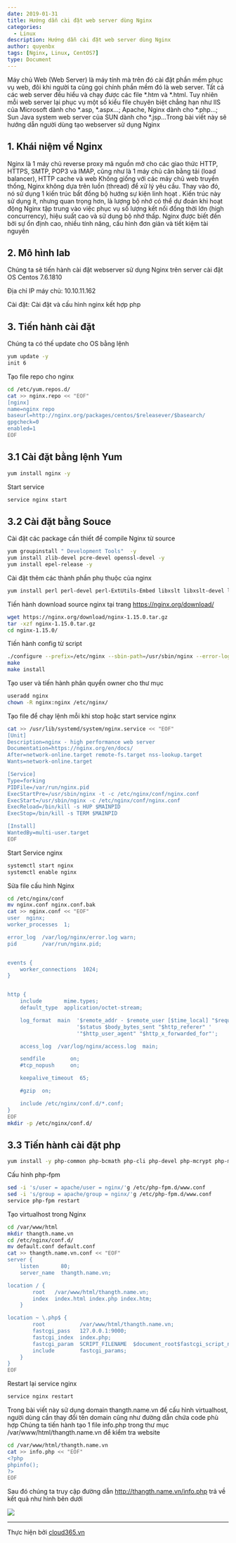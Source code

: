 ```yaml
---
date: 2019-01-31
title: Hướng dẫn cài đặt web server dùng Nginx
categories:
  - Linux
description: Hướng dẫn cài đặt web server dùng Nginx
author: quyenbx
tags: [Nginx, Linux, CentOS7]
type: Document
---
```


Máy chủ Web (Web Server) là máy tính mà trên đó cài đặt phần mềm phục vụ web, đôi khi người ta cũng gọi chính phần mềm đó là web server. Tất cả các web server đều hiểu và chạy được các file *.htm và *.html. Tuy nhiên mỗi web server lại phục vụ một số kiểu file chuyên biệt chẳng hạn như llS của Microsoft dành cho *.asp, *.aspx…; Apache, Nginx dành cho *.php…; Sun Java system web server của SUN dành cho *.jsp…Trong bài viết này sẽ hướng dẫn người dùng tạo webserver sử dụng Nginx

## 1. Khái niệm về Nginx
Nginx là 1 máy chủ reverse proxy mã nguồn mở cho các giao thức HTTP, HTTPS, SMTP, POP3 và IMAP, cũng như là 1 máy chủ cân bằng tải (load balancer), HTTP cache và web
Không giống với các máy chủ web truyền thống, Nginx không dựa trên luồn (thread) để xử lý yêu cầu. Thay vào đó, nó sử dụng 1 kiến trúc bất đồng bộ hướng sự kiện linh hoạt . Kiến trúc này sử dụng ít, nhưng quan trọng hơn, là lượng bộ nhớ có thể dự đoán khi hoạt động
Nginx tập trung vào việc phục vụ số lượng kết nối đồng thời lớn (high concurrency), hiệu suất cao và sử dụng bộ nhớ thấp. Nginx được biết đến bởi sự ổn định cao, nhiều tính năng, cấu hình đơn giản và tiết kiệm tài nguyên

## 2. Mô hình lab
Chúng ta sẽ tiến hành cài đặt webserver sử dụng Nginx trên server cài đặt OS Centos 7.6.1810

Địa chỉ IP máy chủ: 10.10.11.162

Cài đặt: Cài đặt và cấu hình nginx kết hợp php 

## 3. Tiến hành cài đặt
Chúng ta có thế update cho OS  bằng lệnh
```sh
yum update -y
init 6
```

Tạo file repo cho nginx
```sh
cd /etc/yum.repos.d/
cat >> nginx.repo << "EOF"
[nginx]
name=nginx repo
baseurl=http://nginx.org/packages/centos/$releasever/$basearch/
gpgcheck=0
enabled=1
EOF
```

## 3.1 Cài đặt bằng lệnh Yum
```sh
yum install nginx -y
```

Start service
```sh
service nginx start
```

## 3.2 Cài đặt bằng Souce
Cài đặt các package cần thiết để compile Nginx từ source
```sh
yum groupinstall " Development Tools"  -y
yum install zlib-devel pcre-devel openssl-devel -y
yum install epel-release -y
```

Cài đặt thêm các thành phần phụ thuộc của nginx
```sh
yum install perl perl-devel perl-ExtUtils-Embed libxslt libxslt-devel libxml2 libxml2-devel gd gd-devel GeoIP GeoIP-devel -y
```

Tiến hành download source nginx tại trang https://nginx.org/download/
```sh
wget https://nginx.org/download/nginx-1.15.0.tar.gz
tar -xzf nginx-1.15.0.tar.gz
cd nginx-1.15.0/
```

Tiến hành config từ script
```sh
./configure --prefix=/etc/nginx --sbin-path=/usr/sbin/nginx --error-log-path=/var/log/nginx/error.log --pid-path=/var/run/nginx.pid --lock-path=/var/run/nginx.lock --user=nginx --group=nginx
make
make install
```

Tạo user và tiến hành phân quyền owner cho thư mục
```sh
useradd nginx
chown -R nginx:nginx /etc/nginx/
```

Tạo file để chạy lệnh mỗi khi stop hoặc start service nginx
```sh
cat >> /usr/lib/systemd/system/nginx.service << "EOF"
[Unit]
Description=nginx - high performance web server
Documentation=https://nginx.org/en/docs/
After=network-online.target remote-fs.target nss-lookup.target
Wants=network-online.target

[Service]
Type=forking
PIDFile=/var/run/nginx.pid
ExecStartPre=/usr/sbin/nginx -t -c /etc/nginx/conf/nginx.conf
ExecStart=/usr/sbin/nginx -c /etc/nginx/conf/nginx.conf
ExecReload=/bin/kill -s HUP $MAINPID
ExecStop=/bin/kill -s TERM $MAINPID

[Install]
WantedBy=multi-user.target
EOF
```

Start Service nginx
```sh
systemctl start nginx
systemctl enable nginx
```

Sửa file cấu hình Nginx
```sh
cd /etc/nginx/conf
mv nginx.conf nginx.conf.bak
cat >> nginx.conf << "EOF"
user  nginx;
worker_processes  1;

error_log  /var/log/nginx/error.log warn;
pid        /var/run/nginx.pid;


events {
    worker_connections  1024;
}


http {
    include       mime.types;
    default_type  application/octet-stream;

    log_format  main  '$remote_addr - $remote_user [$time_local] "$request" '
                      '$status $body_bytes_sent "$http_referer" '
                      '"$http_user_agent" "$http_x_forwarded_for"';

    access_log  /var/log/nginx/access.log  main;

    sendfile        on;
    #tcp_nopush     on;

    keepalive_timeout  65;

    #gzip  on;

    include /etc/nginx/conf.d/*.conf;
}
EOF
mkdir -p /etc/nginx/conf.d/
```

## 3.3 Tiến hành cài đặt php
```sh
yum install -y php-common php-bcmath php-cli php-devel php-mcrypt php-mysql php-password-compat php-pclzip php-pdo php-gd php-imap php-ldap php-odbc php-pear php-xml php-xmlrpc php-dba php-embedded php-enchant php-mbstring php-intl libssh2 php-pecl-ssh2 php-pecl-memcached php-pecl-memcache php-fpm
```

Cấu hình php-fpm
```sh
sed -i 's/user = apache/user = nginx/'g /etc/php-fpm.d/www.conf
sed -i 's/group = apache/group = nginx/'g /etc/php-fpm.d/www.conf
service php-fpm restart
```

Tạo virtualhost trong Nginx
```sh
cd /var/www/html
mkdir thangth.name.vn
cd /etc/nginx/conf.d/
mv default.conf default.conf
cat >> thangth.name.vn.conf << "EOF"
server {
    listen       80;
    server_name  thangth.name.vn;

location / {
        root   /var/www/html/thangth.name.vn;
        index  index.html index.php index.htm;
    }

location ~ \.php$ {
        root           /var/www/html/thangth.name.vn;
        fastcgi_pass   127.0.0.1:9000;
        fastcgi_index  index.php;
        fastcgi_param  SCRIPT_FILENAME  $document_root$fastcgi_script_name;
        include        fastcgi_params;
    }
}
EOF
```

Restart lại service nginx
```sh
service nginx restart
```

Trong bài viết này sử dụng domain thangth.name.vn để cấu hình virtualhost, người dùng cần thay đổi tên domain cũng như đường dẫn chứa code phù hợp
Chúng ta tiến hành tạo 1 file info.php trong thư mục /var/www/html/thangth.name.vn để kiểm tra website
```sh
cd /var/www/html/thangth.name.vn
cat >> info.php << "EOF"
<?php
phpinfo();
?>
EOF
```

Sau đó chúng ta truy cập đường dẫn http://thangth.name.vn/info.php trả về kết quả như hình bên dưới

![](/images/img-nginx/info.png)

---
Thực hiện bởi <a href="https://cloud365.vn/" target="_blank">cloud365.vn</a>









